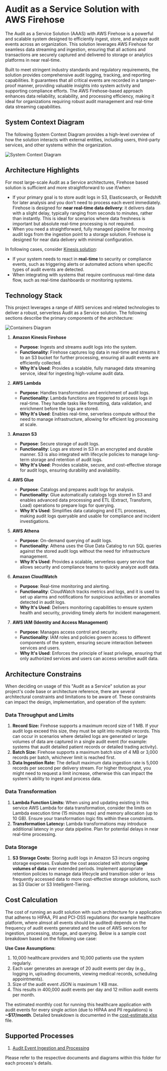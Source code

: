 # Audit as a Service Solution with AWS Firehose

The Audit as a Service Solution (AAAS) with AWS Firehose is a powerful and scalable system designed to efficiently ingest, store, and analyze audit events across an organization. This solution leverages AWS Firehose for seamless data streaming and ingestion, ensuring that all actions and transactions are securely captured and delivered to storage or analytics platforms in near real-time.

Built to meet stringent industry standards and regulatory requirements, the solution provides comprehensive audit logging, tracking, and reporting capabilities. It guarantees that all critical events are recorded in a tamper-proof manner, providing valuable insights into system activity and supporting compliance efforts. The AWS Firehose-based approach enhances data reliability, scalability, and processing efficiency, making it ideal for organizations requiring robust audit management and real-time data streaming capabilities.

## System Context Diagram
The following System Context Diagram provides a high-level overview of how the solution interacts with external entities, including users, third-party services, and other systems within the organization.

![System Context Diagram](system-context-diagram.png)

## Architecture Highlights

For most large-scale Audit as a Service architectures, Firehose based solution is sufficient and more straightforward to use if/when:

- If your primary goal is to store audit logs in S3, Elasticsearch, or Redshift for later analysis and you don’t need to process each event immediately. Firehose is designed for **near real-time data delivery**: it delivers data with a slight delay, typically ranging from seconds to minutes, rather than instantly. This is ideal for scenarios where data freshness is important but absolute real-time processing is not required.
- When you need a straightforward, fully managed pipeline for moving audit logs from the ingestion point to a storage solution. Firehose is designed for near data delivery with minimal configuration.

In following cases, consider [Kinesis solution](#):

- If your system needs to react in **real-time** to security or compliance events, such as triggering alerts or automated actions when specific types of audit events are detected.
- When integrating with systems that require continuous real-time data flow, such as real-time dashboards or monitoring systems.

## Technology Stack

This project leverages a range of AWS services and related technologies to deliver a robust, serverless Audit as a Service solution. The following sections describe the primary components of the architecture:

![Containers Diagram](container-diagram.png)


1. **Amazon Kinesis Firehose**
   - **Purpose**: Ingests and streams audit logs into the system.
   - **Functionality**: Firehose captures log data in real-time and streams it to an S3 bucket for further processing, ensuring all audit events are efficiently collected.
   - **Why It's Used**: Provides a scalable, fully managed data streaming service, ideal for ingesting high-volume audit data.

2. **AWS Lambda**
   - **Purpose**: Handles transformation and enrichment of audit logs.
   - **Functionality**: Lambda functions are triggered to process logs in real-time. They handle tasks like formatting, data validation, and enrichment before the logs are stored.
   - **Why It's Used**: Enables real-time, serverless compute without the need to manage infrastructure, allowing for efficient log processing at scale.

3. **Amazon S3**
   - **Purpose**: Secure storage of audit logs.
   - **Functionality**: Logs are stored in S3 in an encrypted and durable manner. S3 is also integrated with lifecycle policies to manage long-term storage and retention of audit logs.
   - **Why It's Used**: Provides scalable, secure, and cost-effective storage for audit logs, ensuring durability and availability.

4. **AWS Glue**
   - **Purpose**: Catalogs and prepares audit logs for analysis.
   - **Functionality**: Glue automatically catalogs logs stored in S3 and enables advanced data processing and ETL (Extract, Transform, Load) operations to prepare logs for querying.
   - **Why It's Used**: Simplifies data cataloging and ETL processes, making audit logs queryable and usable for compliance and incident investigations.

5. **AWS Athena**
   - **Purpose**: On-demand querying of audit logs.
   - **Functionality**: Athena uses the Glue Data Catalog to run SQL queries against the stored audit logs without the need for infrastructure management.
   - **Why It's Used**: Provides a scalable, serverless query service that allows security and compliance teams to quickly analyze audit data.

6. **Amazon CloudWatch**
   - **Purpose**: Real-time monitoring and alerting.
   - **Functionality**: CloudWatch tracks metrics and logs, and it is used to set up alarms and notifications for suspicious activities or anomalies detected in audit logs.
   - **Why It's Used**: Delivers monitoring capabilities to ensure system health and security, providing timely alerts for incident management.

7. **AWS IAM (Identity and Access Management)**
   - **Purpose**: Manages access control and security.
   - **Functionality**: IAM roles and policies govern access to different components of the system, ensuring secure interaction between services and users.
   - **Why It's Used**: Enforces the principle of least privilege, ensuring that only authorized services and users can access sensitive audit data.


## Architecture Constrains

When deciding on usage of this "Audit as a Service" solution as your project's code base or architecture reference, there are several architectural constraints and limitations to be aware of. These constraints can impact the design, implementation, and operation of the system:

### Data Throughput and Limits
1. **Record Size:** Firehose supports a maximum record size of 1 MB. If your audit logs exceed this size, they must be split into multiple records. This can occur in scenarios where detailed logs are generated or large volumes of data are captured in a single audit event (for example: systems that audit detailed patient records or detailed trading activity).
2. **Batch Size:** Firehose supports a maximum batch size of 4 MB or 3,000 records per batch, whichever limit is reached first.
3. **Data Ingestion Rate:** The default maximum data ingestion rate is 5,000 records per second per delivery stream. For higher throughput, you might need to request a limit increase, otherwise  this can impact the system's ability to ingest and process data.

### Data Transformation
1. **Lambda Function Limits:** When using and updating existing in this service AWS Lambda for data transformation, consider the limits on Lambda execution time (15 minutes max) and memory allocation (up to 10 GB). Ensure your transformation logic fits within these constraints.
2. **Transformation Latency:** Lambda transformations may introduce additional latency in your data pipeline. Plan for potential delays in near real-time processing.

### Data Storage
1. **S3 Storage Costs:** Storing audit logs in Amazon S3 incurs ongoing storage expenses. Evaluate the cost associated with storing **large volumes of data** over extended periods. Implement appropriate retention policies to manage data lifecycle and transition older or less frequently accessed data to more cost-effective storage solutions, such as S3 Glacier or S3 Intelligent-Tiering.

## Cost Calculation
The cost of running an audit solution with such architecture for a application that adheres to HIPAA, PII and PCI-DSS regulations (for example healthcare platform, where almsot all events should be audited) depends on the frequency of audit events generated and the use of AWS services for ingestion, processing, storage, and querying. Below is a sample cost breakdown based on the following use case:

**Use Case Assumptions**:

1. 10,000 healthcare providers and 10,000 patients use the system regularly.
2. Each user generates an average of 20 audit events per day (e.g., logging in, uploading documents, viewing medical records, scheduling appointments).
3. Size of the audit event JSON is maximum 1 KB max. 
4. This results in 400,000 audit events per day and 12 million audit events per month.

The estimated monthly cost for running this healthcare application with audit events for every single action (due to HIPAA and PII regulations) is **~$17/month**. Detailed breakdown is documented in the [cost-estimate.xlsx](cost-estimate.xlsx) file.

## Supported Processes
1. [Audit Event Ingestion and Processing](./audit-event-ingestion-and-processing/)

Please refer to the respective documents and diagrams within this folder for each process's details.